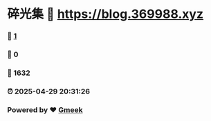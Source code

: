 # 碎光集 :link: https://blog.369988.xyz 
### :page_facing_up: [1](https://blog.369988.xyz/tag.html) 
### :speech_balloon: 0 
### :hibiscus: 1632 
### :alarm_clock: 2025-04-29 20:31:26 
### Powered by :heart: [Gmeek](https://github.com/Meekdai/Gmeek)
